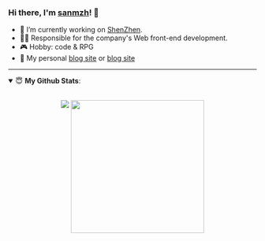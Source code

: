 ### Hi there, I'm [sanmzh](https://github.com/sanm-zh)! 👋

- 🔭 I’m currently working on [ShenZhen](#).
- 👨‍💻 Responsible for the company's Web front-end development.
- 🎮 Hobby: code & RPG
- 👋 My personal [blog site](https://sanm-zh.gitee.io) or [blog site](https://sanm-zh.github.io)

---

<details open>
 <summary> 😇 <b>My Github Stats</b>: </summary>
<br>
<p align = "center">
  <img src = "https://github-readme-stats.vercel.app/api?username=sanm-zh&show_icons=true&theme=vue&line_height=40&hide_border=true&count_private=true">
  <img src = "https://github-readme-stats.vercel.app/api/top-langs/?username=sanm-zh&theme=vue&layout=compact&langs_count=10" align="top" height="270" />
</p>
</details>
